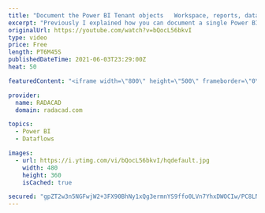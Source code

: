 ```yaml
---
title: "Document the Power BI Tenant objects   Workspace, reports, datasets, dataflows with no code"
excerpt: "Previously I explained how you can document a single Power BI file. Another very common documentation requirement is to find out what objects, workspaces exist in the Power BI tenant and document them all. even you may want to download all the PBIX files from the service and keep it for versioning purposes."
originalUrl: https://youtube.com/watch?v=bQocL56bkvI
type: video
price: Free
length: PT6M45S
publishedDateTime: 2021-06-03T23:29:00Z
heat: 50

featuredContent: "<iframe width=\"800\" height=\"500\" frameborder=\"0\" src=\"https://www.youtube.com/embed/bQocL56bkvI\" allow=\"accelerometer; autoplay; encrypted-media; gyroscope; picture-in-picture\" allowfullscreen></iframe>"

provider:
  name: RADACAD
  domain: radacad.com

topics:
  - Power BI
  - Dataflows

images:
  - url: https://i.ytimg.com/vi/bQocL56bkvI/hqdefault.jpg
    width: 480
    height: 360
    isCached: true

secured: "gpZT2w3n5NGFwjW2+3FX90BhNy1xQg3ermnYS9ffo0LVn7YhxDWOCIw/PC8LNRRLkSE5wrrgBuBzZ/Gq7CCTnppzhqKpPk965pgzqZBc5X+NSgm9b0XjALUYkmdr36kE5EgTw6errHPxF2c9HG2NTCoqj3YudVAJlIXwHcZbms4V3qwtKSyjTuUpvZ47qT6/ueMy4eyQqytMcMjPteKxZFImT78HMrYad2bSHQrfUci5JzWm/Qjz0NZ0rmlFoihINtUkFw44koshsM7rbM86LwUWdddwXkPr3DxAGPj4MxNobpgGUR2xXN6tLs8DgcuIpBzN4eMGRMm0C0FxuT70kd04nMzCPxSiWsp1rqNtUV9N1UTlBoz+BM5FrszqNCBLppJrrCz37kryZLBxMzisF1bGV+5Ql+PnqMzL93FNlOg=;SJHB/U9GvqPWUYfUbofdxA=="
---
```


